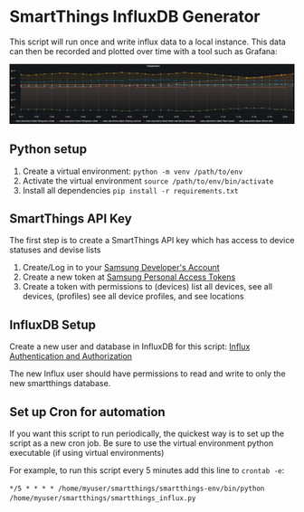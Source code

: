 # SmartThings InfluxDB Generator

This script will run once and write influx data to a local instance.  This data can then be recorded and plotted over time with a tool such as Grafana:

![Temperatureplot](doc/temperature_plot.png)

## Python setup

1. Create a virtual environment: `python -m venv /path/to/env`
2. Activate the virtual environment `source /path/to/env/bin/activate`
3. Install all dependencies `pip install -r requirements.txt`

## SmartThings API Key

The first step is to create a SmartThings API key which has access
to device statuses and devise lists

1. Create/Log in to your [Samsung Developer's Account](https://graph.api.smartthings.com/)
2. Create a new token at [Samsung Personal Access Tokens](https://account.smartthings.com/tokens)
3. Create a token with permissions to  (devices) list all devices, see all devices, (profiles) see all device profiles, and see locations

## InfluxDB Setup

Create a new user and database in InfluxDB for this script: [Influx Authentication and Authorization](https://docs.influxdata.com/influxdb/v1.8/administration/authentication_and_authorization/)

The new Influx user should have permissions to read and write to only the new smartthings database.

## Set up Cron for automation

If you want this script to run periodically, the quickest way is to set up the script as a new cron job.  Be sure to use the virtual environment python executable (if using virtual environments)

For example, to run this script every 5 minutes add this line to `crontab -e`:

`*/5 * * * * /home/myuser/smartthings/smartthings-env/bin/python /home/myuser/smartthings/smartthings_influx.py`
